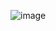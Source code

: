 ![image](https://github.com/Rachananbanakar/ISM6225_Spring_2024_Assignment_2/assets/142928663/eaadd37e-9fc2-48e3-b76b-e3124eb7e800)
